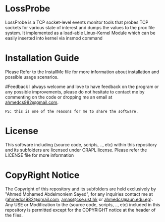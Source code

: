 # LossProbe
LossProbe is a TCP socket-level events monitor tools that probes TCP sockets for various state of interest and dumps the values to the proc file system. It implemented as a load-able Linux-Kernel Module which can be easily inserted into kernel via insmod command

# Installation Guide
Please Refer to the InstallMe file for more information about installation and possible usage scenarios.

#Feedback
I always welcome and love to have feedback on the program or any possible improvements, please do not hesitate to contact me by commenting on the code or dropping me an email at ahmedcs982@gmail.com.  
```
PS: this is one of the reasons for me to share the software.
```

# License
This software including (source code, scripts, .., etc) within this repository and its subfolders are licensed under CRAPL license. Please refer the LICENSE file for more information

# CopyRight Notice
The Copyright of this repository and its subfolders are held exclusively by "Ahmed Mohamed Abdelmoniem Sayed", for any inquiries contact me at (ahmedcs982@gmail.com, amas@cse.ust.hk or ahmedcs@aun.edu.eg).
Any USE or Modification to the (source code, scripts, .., etc) included in this repository is permitted except for the COPYRIGHT notice at the header of the files.
